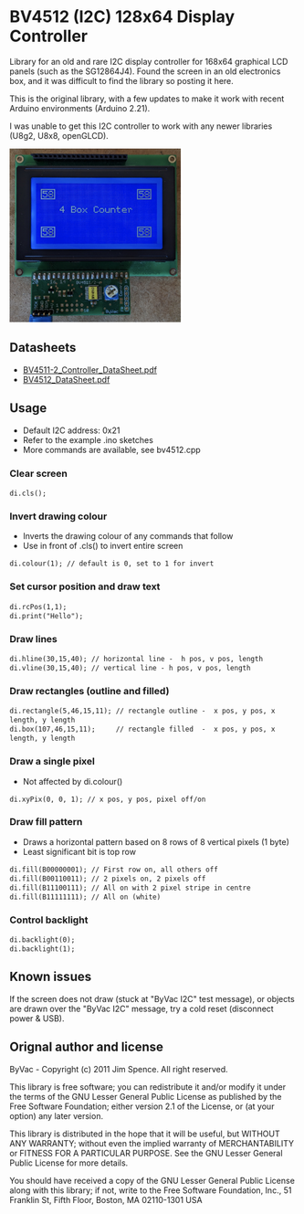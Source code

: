 

# BV4512 (I2C) 128x64 Display Controller
Library for an old and rare I2C display controller for 168x64 graphical LCD panels (such as the SG12864J4).  Found the screen in an old electronics box, and it was difficult to find the library so posting it here.

This is the original library, with a few updates to make it work with recent Arduino environments (Arduino 2.21).

I was unable to get this I2C controller to work with any newer libraries (U8g2, 
U8x8, openGLCD).

<img src="assets/bv4512.png" width=300>

## Datasheets

- [BV4511-2_Controller_DataSheet.pdf](datasheets/BV4511-2_Controller_DataSheet.pdf)
- [BV4512_DataSheet.pdf](datasheets/BV4512_DataSheet.pdf)

## Usage
- Default I2C address:  0x21
- Refer to the example .ino sketches 
- More commands are available, see bv4512.cpp

### Clear screen 

```
di.cls();
```

### Invert drawing colour 
- Inverts the drawing colour of any commands that follow
- Use in front of .cls() to invert entire screen
```
di.colour(1); // default is 0, set to 1 for invert
```

### Set cursor position and draw text 
```
di.rcPos(1,1);
di.print("Hello");
```


### Draw lines

```
di.hline(30,15,40); // horizontal line -  h pos, v pos, length
di.vline(30,15,40); // vertical line - h pos, v pos, length
```

### Draw rectangles (outline and filled)

```
di.rectangle(5,46,15,11); // rectangle outline -  x pos, y pos, x length, y length
di.box(107,46,15,11);     // rectangle filled  -  x pos, y pos, x length, y length
```

### Draw a single pixel 
- Not affected by di.colour()

```
di.xyPix(0, 0, 1); // x pos, y pos, pixel off/on
```

### Draw fill pattern 
- Draws a horizontal pattern based on 8 rows of 8 vertical pixels (1 byte)
- Least significant bit is top row

```
di.fill(B00000001); // First row on, all others off
di.fill(B00110011); // 2 pixels on, 2 pixels off
di.fill(B11100111); // All on with 2 pixel stripe in centre
di.fill(B11111111); // All on (white)
```

### Control backlight 

```
di.backlight(0);
di.backlight(1);
```

## Known issues
If the screen does not draw (stuck at "ByVac I2C" test message), or objects are drawn over the "ByVac I2C" message, try a cold reset (disconnect power & USB). 

## Orignal author and license

 ByVac - Copyright (c) 2011 Jim Spence.  All right reserved.

This library is free software; you can redistribute it and/or modify it under the terms of the GNU Lesser General Public License as published by the Free Software Foundation; either version 2.1 of the License, or (at your option) any later version.

This library is distributed in the hope that it will be useful, but WITHOUT ANY WARRANTY; without even the implied warranty of MERCHANTABILITY or FITNESS FOR A PARTICULAR PURPOSE.  See the GNU Lesser General Public License for more details.

You should have received a copy of the GNU Lesser General Public License along with this library; if not, write to the Free Software Foundation, Inc., 51 Franklin St, Fifth Floor, Boston, MA  02110-1301  USA




  
